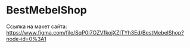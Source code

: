 # BestMebelShop
Ссылка на макет сайта: https://www.figma.com/file/SqP0I7OZVfkojXZITYh3Ed/BestMebelShop?node-id=0%3A1
